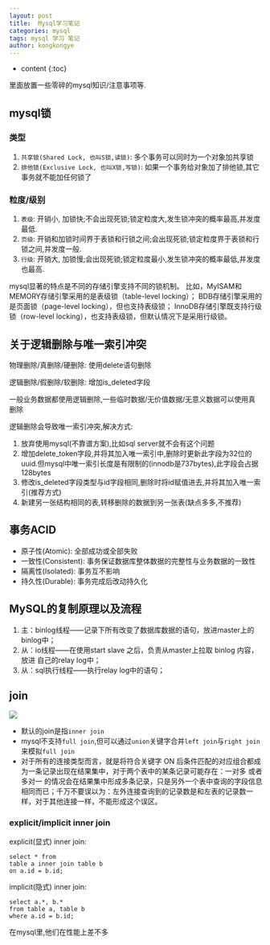 ```yaml
---
layout: post
title:  Mysql学习笔记
categories: mysql
tags: mysql 学习 笔记
author: kongkongye
---
```


* content
{:toc}

里面放置一些零碎的mysql知识/注意事项等.




## mysql锁
### 类型
1. `共享锁(Shared Lock, 也叫S锁,读锁)`: 多个事务可以同时为一个对象加共享锁
2. `排他锁(Exclusive Lock, 也叫X锁,写锁)`: 如果一个事务给对象加了排他锁,其它事务就不能加任何锁了

### 粒度/级别
1. `表级`: 开销小, 加锁快;不会出现死锁;锁定粒度大,发生锁冲突的概率最高,并发度最低.
2. `页级`: 开销和加锁时间界于表锁和行锁之间;会出现死锁;锁定粒度界于表锁和行锁之间,并发度一般.
3. `行级`: 开销大, 加锁慢;会出现死锁;锁定粒度最小,发生锁冲突的概率最低,并发度也最高.

mysql显著的特点是不同的存储引擎支持不同的锁机制。
比如，MyISAM和MEMORY存储引擎采用的是表级锁（table-level locking）；
BDB存储引擎采用的是页面锁（page-level locking），但也支持表级锁；
InnoDB存储引擎既支持行级锁（row-level locking），也支持表级锁，但默认情况下是采用行级锁。

## 关于逻辑删除与唯一索引冲突
物理删除/真删除/硬删除: 使用delete语句删除

逻辑删除/假删除/软删除: 增加is_deleted字段

一般业务数据都使用逻辑删除,一些临时数据/无价值数据/无意义数据可以使用真删除

逻辑删除会导致唯一索引冲突,解决方式:

1. 放弃使用mysql(不靠谱方案),比如sql server就不会有这个问题
2. 增加delete_token字段,并将其加入唯一索引中,删除时更新此字段为32位的uuid.但mysql中唯一索引长度是有限制的(innodb是737bytes),此字段会占据128bytes
3. 修改is_deleted字段类型与id字段相同,删除时将id赋值进去,并将其加入唯一索引(推荐方式)
4. 新建另一张结构相同的表,转移删除的数据到另一张表(缺点多多,不推荐)

## 事务ACID
* 原子性(Atomic): 全部成功或全部失败
* 一致性(Consistent): 事务保证数据库整体数据的完整性与业务数据的一致性
* 隔离性(Isolated): 事务互不影响
* 持久性(Durable): 事务完成后改动持久化

## MySQL的复制原理以及流程
1. 主：binlog线程——记录下所有改变了数据库数据的语句，放进master上的binlog中；
2. 从：io线程——在使用start slave 之后，负责从master上拉取 binlog 内容，放进 自己的relay log中；
3. 从：sql执行线程——执行relay log中的语句；

## join
![](http://wxb.github.io/images/mysql/01.jpg)

* 默认的join是指`inner join`
* mysql不支持`full join`,但可以通过`union`关键字合并`left join`与`right join`来模拟`full join`
* 对于所有的连接类型而言，就是将符合关键字 ON 后条件匹配的对应组合都成为一条记录出现在结果集中，对于两个表中的某条记录可能存在：一对多 或者 多对一 的情况会在结果集中形成多条记录，只是另外一个表中查询的字段信息相同而已；千万不要误以为：左外连接查询到的记录数是和左表的记录数一样，对于其他连接一样，不能形成这个误区。

### explicit/implicit inner join
explicit(显式) inner join:

```mysql
select * from
table a inner join table b
on a.id = b.id;
```

implicit(隐式) inner join:

```mysql
select a.*, b.*
from table a, table b
where a.id = b.id;
```

在mysql里,他们在性能上差不多